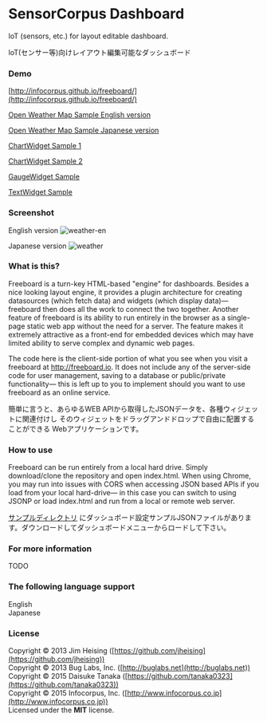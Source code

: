 SensorCorpus Dashboard
==========

IoT (sensors, etc.) for layout editable dashboard.

IoT(センサー等)向けレイアウト編集可能なダッシュボード

### Demo
[http://infocorpus.github.io/freeboard/](http://infocorpus.github.io/freeboard/)

[Open Weather Map Sample English version](http://infocorpus.github.io/freeboard/?load=http%3A%2F%2Finfocorpus.github.io%2Ffreeboard%2Fexamples%2Fopen-weathermap-sample-en.json)

[Open Weather Map Sample Japanese version](http://infocorpus.github.io/freeboard/?load=http%3A%2F%2Finfocorpus.github.io%2Ffreeboard%2Fexamples%2Fopen-weathermap-sample.json)

[ChartWidget Sample 1](http://infocorpus.github.io/freeboard/?load=http%3A%2F%2Finfocorpus.github.io%2Ffreeboard%2Fexamples%2Fc3transform_sample01.json)

[ChartWidget Sample 2](http://infocorpus.github.io/freeboard/?load=http%3A%2F%2Finfocorpus.github.io%2Ffreeboard%2Fexamples%2Fc3showcase(laggy).json)

[GaugeWidget Sample](http://infocorpus.github.io/freeboard/?load=http%3A%2F%2Finfocorpus.github.io%2Ffreeboard%2Fexamples%2Fgauge_sample.json)

[TextWidget Sample](http://infocorpus.github.io/freeboard/?load=http%3A%2F%2Finfocorpus.github.io%2Ffreeboard%2Fexamples%2Ftextwidget_sample.json)

### Screenshot

English version
![weather-en](https://raw.githubusercontent.com/wiki/infocorpus/freeboard/images/screenshot01-en.png)

Japanese version
![weather](https://raw.githubusercontent.com/wiki/infocorpus/freeboard/images/screenshot01.png)

### What is this?

Freeboard is a turn-key HTML-based "engine" for dashboards. Besides a nice looking layout engine, it provides a plugin architecture for creating datasources (which fetch data) and widgets (which display data)— freeboard then does all the work to connect the two together. Another feature of freeboard is its ability to run entirely in the browser as a single-page static web app without the need for a server. The feature makes it extremely attractive as a front-end for embedded devices which may have limited ability to serve complex and dynamic web pages.

The code here is the client-side portion of what you see when you visit a freeboard at http://freeboard.io. It does not include any of the server-side code for user management, saving to a database or public/private functionality— this is left up to you to implement should you want to use freeboard as an online service.

簡単に言うと、あらゆるWEB APIから取得したJSONデータを、各種ウィジェットに関連付けし
そのウィジェットをドラッグアンドドロップで自由に配置することができる
Webアプリケーションです。

### How to use

Freeboard can be run entirely from a local hard drive. Simply download/clone the repository and open index.html. When using Chrome, you may run into issues with CORS when accessing JSON based APIs if you load from your local hard-drive— in this case you can switch to using JSONP or load index.html and run from a local or remote web server.

[サンプルディレクトリ](https://github.com/infocorpus/freeboard/tree/master/examples)
にダッシュボード設定サンプルJSONファイルがあります。ダウンロードしてダッシュボードメニューからロードして下さい。

### For more information

TODO

### The following language support

English<br />
Japanese

### License

Copyright © 2013 Jim Heising ([https://github.com/jheising](https://github.com/jheising))<br/>Copyright © 2013 Bug Labs, Inc. ([http://buglabs.net](http://buglabs.net))<br/>
Copyright © 2015 Daisuke Tanaka ([https://github.com/tanaka0323](https://github.com/tanaka0323))<br/>Copyright © 2015 Infocorpus, Inc. ([http://www.infocorpus.co.jp](http://www.infocorpus.co.jp))<br/>Licensed under the **MIT** license.
